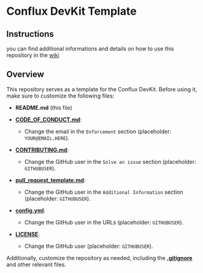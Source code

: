 # Conflux DevKit Template
## Instructions
you can find additional informations and details on how to use this repository in the [wiki](https://github.com/cfxdevkit/core-hardhat-template/wiki) 
## Overview
This repository serves as a template for the Conflux DevKit. Before using it, make sure to customize the following files:

- **README.md** (this file)

- **[CODE_OF_CONDUCT.md](CODE_OF_CONDUCT.md)**: 
  - Change the email in the `Enforcement` section (placeholder: `YOUR@EMAIL.HERE`).

- **[CONTRIBUTING.md](CONTRIBUTING.md)**:
  - Change the GitHub user in the `Solve an issue` section (placeholder: `GITHUBUSER`).

- **[pull_request_template.md](.github/pull_request_template.md)**:
  - Change the GitHub user in the `Additional Information` section (placeholder: `GITHUBUSER`).

- **[config.yml](.github/ISSUE_TEMPLATE/config.yml)**:
  - Change the GitHub user in the URLs (placeholder: `GITHUBUSER`).

- **[LICENSE](LICENSE)**:
  - Change the GitHub user (placeholder: `GITHUBUSER`).

Additionally, customize the repository as needed, including the **[.gitignore](.gitignore)** and other relevant files.
